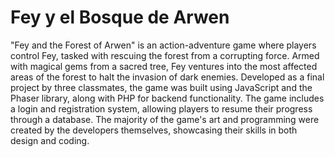 # Fey y el Bosque de Arwen

"Fey and the Forest of Arwen" is an action-adventure game where players control Fey, tasked with rescuing the forest from a corrupting force. Armed with magical gems from a sacred tree, Fey ventures into the most affected areas of the forest to halt the invasion of dark enemies. Developed as a final project by three classmates, the game was built using JavaScript and the Phaser library, along with PHP for backend functionality. The game includes a login and registration system, allowing players to resume their progress through a database. The majority of the game's art and programming were created by the developers themselves, showcasing their skills in both design and coding.
